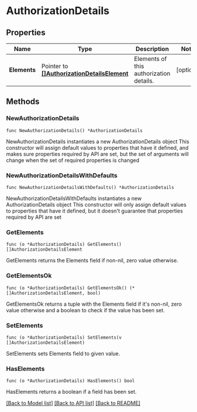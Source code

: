 # AuthorizationDetails

## Properties

Name | Type | Description | Notes
------------ | ------------- | ------------- | -------------
**Elements** | Pointer to [**[]AuthorizationDetailsElement**](AuthorizationDetailsElement.md) | Elements of this authorization details.  | [optional] 

## Methods

### NewAuthorizationDetails

`func NewAuthorizationDetails() *AuthorizationDetails`

NewAuthorizationDetails instantiates a new AuthorizationDetails object
This constructor will assign default values to properties that have it defined,
and makes sure properties required by API are set, but the set of arguments
will change when the set of required properties is changed

### NewAuthorizationDetailsWithDefaults

`func NewAuthorizationDetailsWithDefaults() *AuthorizationDetails`

NewAuthorizationDetailsWithDefaults instantiates a new AuthorizationDetails object
This constructor will only assign default values to properties that have it defined,
but it doesn't guarantee that properties required by API are set

### GetElements

`func (o *AuthorizationDetails) GetElements() []AuthorizationDetailsElement`

GetElements returns the Elements field if non-nil, zero value otherwise.

### GetElementsOk

`func (o *AuthorizationDetails) GetElementsOk() (*[]AuthorizationDetailsElement, bool)`

GetElementsOk returns a tuple with the Elements field if it's non-nil, zero value otherwise
and a boolean to check if the value has been set.

### SetElements

`func (o *AuthorizationDetails) SetElements(v []AuthorizationDetailsElement)`

SetElements sets Elements field to given value.

### HasElements

`func (o *AuthorizationDetails) HasElements() bool`

HasElements returns a boolean if a field has been set.


[[Back to Model list]](../README.md#documentation-for-models) [[Back to API list]](../README.md#documentation-for-api-endpoints) [[Back to README]](../README.md)



